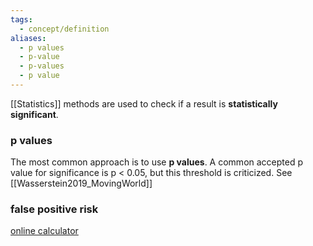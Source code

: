 ```yaml
---
tags:
  - concept/definition
aliases:
  - p values
  - p-value
  - p-values
  - p value
---
```

[[Statistics]] methods are used to check if a result is **statistically significant**. 
### p values
The most common approach is to use **p values**.
A common accepted p value for significance is p < 0.05, but this threshold is criticized.
See [[Wasserstein2019_MovingWorld]]
### false positive risk
[online calculator](http://fpr-calc.ucl.ac.uk/)

### 
